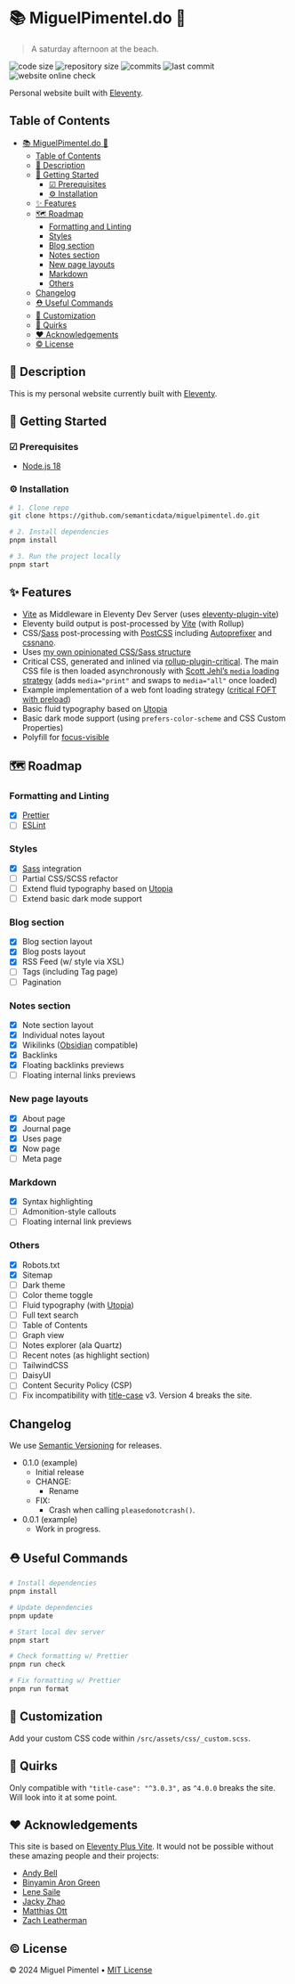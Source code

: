# 📚 MiguelPimentel.do 🦝

> A saturday afternoon at the beach.

![code size](https://img.shields.io/github/languages/code-size/semanticdata/miguelpimentel.do) ![repository size](https://img.shields.io/github/repo-size/semanticdata/miguelpimentel.do) ![commits](https://img.shields.io/github/commit-activity/t/semanticdata/miguelpimentel.do) ![last commit](https://img.shields.io/github/last-commit/semanticdata/miguelpimentel.do) ![website online check](https://img.shields.io/website/https/miguelpimentel.do.svg)

Personal website built with [Eleventy](https://www.11ty.dev/).

## Table of Contents

- [📚 MiguelPimentel.do 🦝](#-miguelpimenteldo-)
  - [Table of Contents](#table-of-contents)
  - [📄 Description](#-description)
  - [🚀 Getting Started](#-getting-started)
    - [☑ Prerequisites](#-prerequisites)
    - [⚙ Installation](#-installation)
  - [✨ Features](#-features)
  - [🗺 Roadmap](#-roadmap)
    - [Formatting and Linting](#formatting-and-linting)
    - [Styles](#styles)
    - [Blog section](#blog-section)
    - [Notes section](#notes-section)
    - [New page layouts](#new-page-layouts)
    - [Markdown](#markdown)
    - [Others](#others)
  - [Changelog](#changelog)
  - [⛑ Useful Commands](#-useful-commands)
  - [🎨 Customization](#-customization)
  - [🧬 Quirks](#-quirks)
  - [❤ Acknowledgements](#-acknowledgements)
  - [© License](#-license)

## 📄 Description

This is my personal website currently built with [Eleventy](https://www.11ty.dev/).

## 🚀 Getting Started

### ☑ Prerequisites

- [Node.js 18](https://github.com/nodejs/node)

### ⚙ Installation

```sh
# 1. Clone repo
git clone https://github.com/semanticdata/miguelpimentel.do.git

# 2. Install dependencies
pnpm install

# 3. Run the project locally
pnpm start
```

## ✨ Features

- [Vite](https://vitejs.dev) as Middleware in Eleventy Dev Server (uses [eleventy-plugin-vite](https://github.com/11ty/eleventy-plugin-vite/))
- Eleventy build output is post-processed by [Vite](https://vitejs.dev) (with Rollup)
- CSS/[Sass](https://github.com/sass/sass) post-processing with [PostCSS](https://github.com/postcss/postcss) including [Autoprefixer](https://github.com/postcss/autoprefixer) and [cssnano](https://github.com/cssnano/cssnano).
- Uses [my own opinionated CSS/Sass structure](https://matthiasott.com/notes/how-i-structure-my-css)
- Critical CSS, generated and inlined via [rollup-plugin-critical](https://github.com/nystudio107/rollup-plugin-critical). The main CSS file is then loaded asynchronously with [Scott Jehl’s `media` loading strategy](https://www.filamentgroup.com/lab/load-css-simpler/) (adds `media="print"` and swaps to `media="all"` once loaded)
- Example implementation of a web font loading strategy ([critical FOFT with preload](https://www.zachleat.com/web/comprehensive-webfonts/#critical-foft-preload))
- Basic fluid typography based on [Utopia](https://utopia.fyi)
- Basic dark mode support (using `prefers-color-scheme` and CSS Custom Properties)
- Polyfill for [focus-visible](https://matthiasott.com/notes/focus-visible-is-here)

## 🗺 Roadmap

### Formatting and Linting

- [x] [Prettier](https://prettier.io/)
- [ ] [ESLint](https://github.com/eslint/eslint)

### Styles

- [x] [Sass](https://sass-lang.com/) integration
- [ ] Partial CSS/SCSS refactor
- [ ] Extend fluid typography based on [Utopia](https://utopia.fyi)
- [ ] Extend basic dark mode support

### Blog section

- [x] Blog section layout
- [x] Blog posts layout
- [x] RSS Feed (w/ style via XSL)
- [ ] Tags (including Tag page)
- [ ] Pagination

### Notes section

- [x] Note section layout
- [x] Individual notes layout
- [x] Wikilinks ([Obsidian](https://obsidian.md/) compatible)
- [x] Backlinks
- [x] Floating backlinks previews
- [ ] Floating internal links previews

### New page layouts

- [x] About page
- [x] Journal page
- [x] Uses page
- [x] Now page
- [ ] Meta page

### Markdown

- [x] Syntax highlighting
- [ ] Admonition-style callouts
- [ ] Floating internal link previews

### Others

- [x] Robots.txt
- [x] Sitemap
- [ ] Dark theme
- [ ] Color theme toggle
- [ ] Fluid typography (with [Utopia](https://utopia.fyi))
- [ ] Full text search
- [ ] Table of Contents
- [ ] Graph view
- [ ] Notes explorer (ala Quartz)
- [ ] Recent notes (as highlight section)
- [ ] TailwindCSS
- [ ] DaisyUI
- [ ] Content Security Policy (CSP)
- [ ] Fix incompatibility with [title-case](https://www.npmjs.com/package/title-case) v3. Version 4 breaks the site.

## Changelog

We use [Semantic Versioning](https://semver.org/) for releases.

- 0.1.0 (example)
  - Initial release
  - CHANGE:
    - Rename
  - FIX:
    - Crash when calling `pleasedonotcrash()`.
- 0.0.1 (example)
  - Work in progress.

## ⛑ Useful Commands

```sh
# Install dependencies
pnpm install

# Update dependencies
pnpm update

# Start local dev server
pnpm start

# Check formatting w/ Prettier
pnpm run check

# Fix formatting w/ Prettier
pnpm run format
```

## 🎨 Customization

Add your custom CSS code within `/src/assets/css/_custom.scss`.

## 🧬 Quirks

Only compatible with `"title-case": "^3.0.3",` as `^4.0.0` breaks the site. Will look into it at some point.

## ❤ Acknowledgements

This site is based on [Eleventy Plus Vite](https://github.com/matthiasott/eleventy-plus-vite). It would not be possible without these amazing people and their projects:

- [Andy Bell](https://andy-bell.co.uk)
- [Binyamin Aron Green](https://github.com/binyamin)
- [Lene Saile](https://www.lenesaile.com/en)
- [Jacky Zhao](https://github.com/jackyzha0)
- [Matthias Ott](https://matthiasott.com)
- [Zach Leatherman](https://github.com/zachleat/zachleat.com)

## © License

© 2024 Miguel Pimentel • [MIT License](LICENSE)
